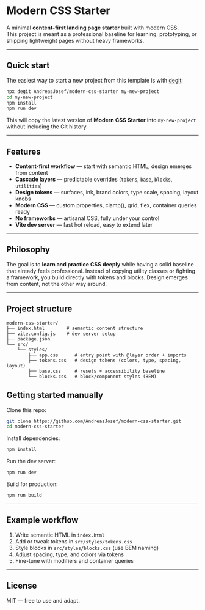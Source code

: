 # Modern CSS Starter

A minimal **content-first landing page starter** built with modern CSS.  
This project is meant as a professional baseline for learning, prototyping, or shipping lightweight pages without heavy frameworks.

---

## Quick start

The easiest way to start a new project from this template is with [degit](https://github.com/Rich-Harris/degit):

```bash
npx degit AndreasJosef/modern-css-starter my-new-project
cd my-new-project
npm install
npm run dev
````

This will copy the latest version of **Modern CSS Starter** into `my-new-project` without including the Git history.

---

## Features

* **Content-first workflow** — start with semantic HTML, design emerges from content
* **Cascade layers** — predictable overrides (`tokens`, `base`, `blocks`, `utilities`)
* **Design tokens** — surfaces, ink, brand colors, type scale, spacing, layout knobs
* **Modern CSS** — custom properties, clamp(), grid, flex, container queries ready
* **No frameworks** — artisanal CSS, fully under your control
* **Vite dev server** — fast hot reload, easy to extend later

---

## Philosophy

The goal is to **learn and practice CSS deeply** while having a solid baseline that already feels professional.
Instead of copying utility classes or fighting a framework, you build directly with tokens and blocks.
Design emerges from content, not the other way around.

---

## Project structure

```
modern-css-starter/
├── index.html        # semantic content structure
├── vite.config.js    # dev server setup
├── package.json
└── src/
    └── styles/
        ├── app.css      # entry point with @layer order + imports
        ├── tokens.css   # design tokens (colors, type, spacing, layout)
        ├── base.css     # resets + accessibility baseline
        └── blocks.css   # block/component styles (BEM)
```


## Getting started manually

Clone this repo:

```bash
git clone https://github.com/AndreasJosef/modern-css-starter.git
cd modern-css-starter
```

Install dependencies:

```bash
npm install
```

Run the dev server:

```bash
npm run dev
```

Build for production:

```bash
npm run build
```

---

## Example workflow

1. Write semantic HTML in `index.html`
2. Add or tweak tokens in `src/styles/tokens.css`
3. Style blocks in `src/styles/blocks.css` (use BEM naming)
4. Adjust spacing, type, and colors via tokens
5. Fine-tune with modifiers and container queries

---

## License

MIT — free to use and adapt.
